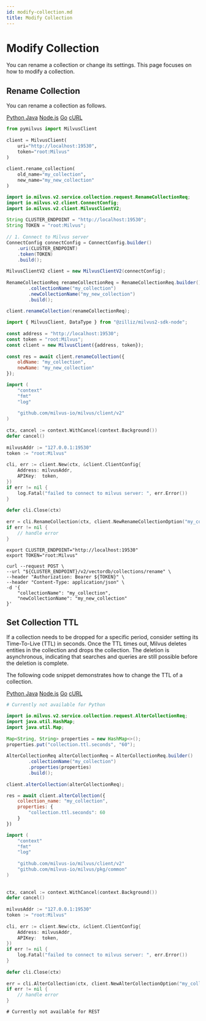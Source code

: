 ```yaml
---
id: modify-collection.md
title: Modify Collection​
---
```


# Modify Collection​

You can rename a collection or change its settings. This page focuses on how to modify a collection.​

## Rename Collection​

You can rename a collection as follows.​

<div class="multipleCode">
  <a href="#python">Python </a>
  <a href="#java">Java</a>
  <a href="#javascript">Node.js</a>
  <a href="#go">Go</a>
  <a href="#curl">cURL</a>
</div>

```python
from pymilvus import MilvusClient​
​
client = MilvusClient(​
    uri="http://localhost:19530",​
    token="root:Milvus"​
)​
​
client.rename_collection(​
    old_name="my_collection",​
    new_name="my_new_collection"​
)​

```

```java
import io.milvus.v2.service.collection.request.RenameCollectionReq;​
import io.milvus.v2.client.ConnectConfig;​
import io.milvus.v2.client.MilvusClientV2;​
​
String CLUSTER_ENDPOINT = "http://localhost:19530";​
String TOKEN = "root:Milvus";​
​
// 1. Connect to Milvus server​
ConnectConfig connectConfig = ConnectConfig.builder()​
    .uri(CLUSTER_ENDPOINT)​
    .token(TOKEN)​
    .build();​
    ​
MilvusClientV2 client = new MilvusClientV2(connectConfig);​
​
RenameCollectionReq renameCollectionReq = RenameCollectionReq.builder()​
        .collectionName("my_collection")​
        .newCollectionName("my_new_collection")​
        .build();​
​
client.renameCollection(renameCollectionReq);​

```

```javascript
import { MilvusClient, DataType } from "@zilliz/milvus2-sdk-node";​
​
const address = "http://localhost:19530";​
const token = "root:Milvus";​
const client = new MilvusClient({address, token});​
​
const res = await client.renameCollection({​
    oldName: "my_collection",​
    newName: "my_new_collection"​
});​

```

```go
import (​
    "context"​
    "fmt"​
    "log"​
​
    "github.com/milvus-io/milvus/client/v2"​
)​
​
ctx, cancel := context.WithCancel(context.Background())​
defer cancel()​
​
milvusAddr := "127.0.0.1:19530"​
token := "root:Milvus"​
​
cli, err := client.New(ctx, &client.ClientConfig{​
    Address: milvusAddr,​
    APIKey:  token,​
})​
if err != nil {​
    log.Fatal("failed to connect to milvus server: ", err.Error())​
}​
​
defer cli.Close(ctx)​
​
err = cli.RenameCollection(ctx, client.NewRenameCollectionOption("my_collection", "my_new_collection"))​
if err != nil {​
    // handle error​
}​

```

```curl
export CLUSTER_ENDPOINT="http://localhost:19530"​
export TOKEN="root:Milvus"​
​
curl --request POST \​
--url "${CLUSTER_ENDPOINT}/v2/vectordb/collections/rename" \​
--header "Authorization: Bearer ${TOKEN}" \​
--header "Content-Type: application/json" \​
-d '{​
    "collectionName": "my_collection",​
    "newCollectionName": "my_new_collection"​
}'​

```

## Set Collection TTL​

If a collection needs to be dropped for a specific period, consider setting its Time-To-Live (TTL) in seconds. Once the TTL times out, Milvus deletes entities in the collection and drops the collection. The deletion is asynchronous, indicating that searches and queries are still possible before the deletion is complete.​

The following code snippet demonstrates how to change the TTL of a collection.​

<div class="multipleCode">
  <a href="#python">Python </a>
  <a href="#java">Java</a>
  <a href="#javascript">Node.js</a>
  <a href="#go">Go</a>
  <a href="#curl">cURL</a>
</div>

```python
# Currently not available for Python

```

```java
import io.milvus.v2.service.collection.request.AlterCollectionReq;​
import java.util.HashMap;​
import java.util.Map;​
​
Map<String, String> properties = new HashMap<>();​
properties.put("collection.ttl.seconds", "60");​
​
AlterCollectionReq alterCollectionReq = AlterCollectionReq.builder()​
        .collectionName("my_collection")​
        .properties(properties)​
        .build();​
​
client.alterCollection(alterCollectionReq);​

```

```javascript
res = await client.alterCollection({​
    collection_name: "my_collection",​
    properties: {​
        "collection.ttl.seconds": 60​
    }​
})​

```

```go
import (​
    "context"​
    "fmt"​
    "log"​
​
    "github.com/milvus-io/milvus/client/v2"​
    "github.com/milvus-io/milvus/pkg/common"​
)​
​
​
ctx, cancel := context.WithCancel(context.Background())​
defer cancel()​
​
milvusAddr := "127.0.0.1:19530"​
token := "root:Milvus"​
​
cli, err := client.New(ctx, &client.ClientConfig{​
    Address: milvusAddr,​
    APIKey:  token,​
})​
if err != nil {​
    log.Fatal("failed to connect to milvus server: ", err.Error())​
}​
​
defer cli.Close(ctx)​
​
err = cli.AlterCollection(ctx, client.NewAlterCollectionOption("my_collection").WithProperty(common.CollectionTTLConfigKey, 60))​
if err != nil {​
    // handle error​
}​

```

```curl
# Currently not available for REST

```
